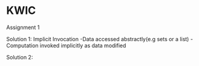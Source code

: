 # KWIC
Assignment 1

Solution 1: Implicit Invocation
			-Data accessed abstractly(e.g sets or a list)
			-Computation invoked implicitly as data modified
			
Solution 2: 